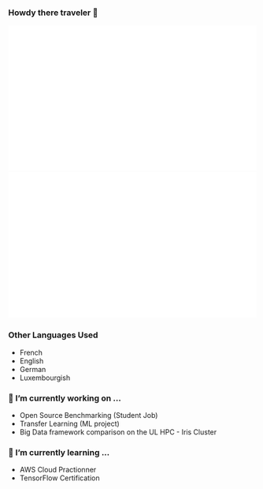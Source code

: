 ### Howdy there traveler 👋

<img src="https://github.com/Yann21/github-stats/blob/master/generated/overview.svg" />
<img src="https://github.com/Yann21/github-stats/blob/master/generated/languages.svg" />

### Other Languages Used <!-- add joke -->
* French
* English
* German
* Luxembourgish

### 🔭 I’m currently working on ...
* Open Source Benchmarking (Student Job)
* Transfer Learning (ML project)
* Big Data framework comparison on the UL HPC - Iris Cluster
### 🌱 I’m currently learning ...
* AWS Cloud Practionner
* TensorFlow Certification

<!--
**Yann21/Yann21** is a ✨ _special_ ✨ repository because its `README.md` (this file) appears on your GitHub profile.

Here are some ideas to get you started:


* Tensorflow Certifiaction
- 👯 I’m looking to collaborate on ...
- 🤔 I’m looking for help with ...
- 💬 Ask me about ...
- 📫 How to reach me: ...
- ⚡ Fun fact: ...
-->
